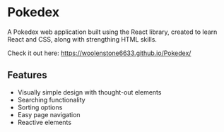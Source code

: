 # Pokedex
A Pokedex web application built using the React library, created to learn React and CSS, along with strengthing HTML skills.

Check it out here: https://woolenstone6633.github.io/Pokedex/

## Features
- Visually simple design with thought-out elements
- Searching functionality
- Sorting options
- Easy page navigation
- Reactive elements
